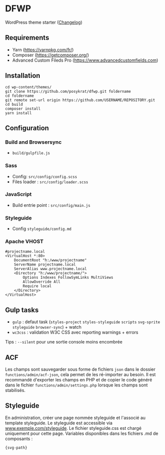 # DFWP 
WordPress theme starter ([Changelog](https://github.com/posykrat/dfwp/blob/master/changelog.md))

## Requirements
- Yarn (https://yarnpkg.com/fr/)
- Composer (https://getcomposer.org/)
- Advanced Custom Fileds Pro (https://www.advancedcustomfields.com)

## Installation
```
cd wp-content/themes/
git clone https://github.com/posykrat/dfwp.git foldername
cd foldername
git remote set-url origin https://github.com/USERNAME/REPOSITORY.git
cd build
composer install
yarn install
```

## Configuration

### Build and Browsersync
- `build/gulpfile.js`

### Sass
- Config: `src/config/config.scss`
- Files loader : `src/config/loader.scss`

### JavaScript
- Build entrie point : `src/config/main.js` 

### Styleguide
- Config `styleguide/config.md`


### Apache VHOST 
```
#projectname.local
<VirtualHost *:80>
	DocumentRoot "h:/www/projectname"
	ServerName projectname.local
	ServerAlias www.projectname.local
	<Directory "h:/www/projectname/">
		Options Indexes FollowSymLinks MultiViews
        AllowOverride All
        Require local
	</Directory>
</VirtualHost>
```

## Gulp tasks
- `gulp` : defaut task (`styles-project` `styles-styleguide` `scripts` `svg-sprite` `styleguide` `browser-sync`) + watch  
- `wc3css` : validation W3C CSS avec reporting warnings + errors

Tips : `--silent` pour une sortie console moins encombrée 

## ACF
Les champs sont sauvegarder sous forme de fichiers `json` dans le dossier `functions/admin/acf-json`, cela permet de les ré-importer au besoin. Il est recommandé d'exporter les champs en PHP et de copier le code généré dans le fichier `functions/admin/settings.php` lorsque les champs sont stabilisés.

## Styleguide
En administration, créer une page nommée styleguide et l'associé au template styleguide. Le styleguide est accessible via www.exemple.com/styleguide. Le fichier styleguide.css est chargé uniquement pour cette page. Variables disponibles dans les fichiers .md de composants : 

```
{svg-path}
```